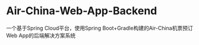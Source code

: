 # Air-China-Web-App-Backend
一个基于Spring Cloud平台，使用Spring Boot+Gradle构建的Air-China机票预订Web App的后端解决方案系统 
